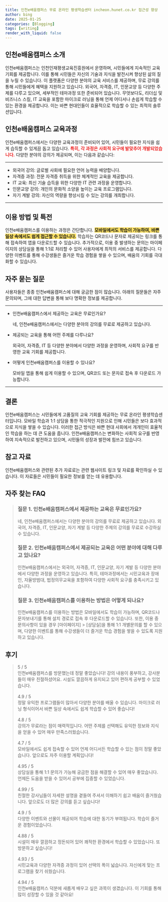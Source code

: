 ```yaml
---
title: 인천e배움캠퍼스 무료 온라인 평생학습센터 incheon.hunet.co.kr 접근성 향상
author: bing
date: 2025-01-25
categories: [Blogging]
tags: [writing]
render_with_liquid: false
---
```



<h2 id='인천e배움캠퍼스_소개'>인천e배움캠퍼스 소개</h2>

<p>인천e배움캠퍼스는 인천인재평생교육진흥원에서 운영하며, 시민들에게 지속적인 교육 기회를 제공합니다. 이를 통해 시민들은 자신의 기술과 지식을 발전시켜 향상된 삶의 질을 누릴 수 있습니다. 이 플랫폼은 다양한 분야의 교육 서비스를 제공하며, 무료 강의를 통해 시민들에게 혜택을 지원하고 있습니다. 외국어, 자격증, IT, 인문교양 등 다양한 주제를 다루고 있으며, 세부적인 테마과정 또한 준비되어 있습니다. 무엇보다도, 리더십 및 비즈니스 스킬, IT 교육을 포함한 마이크로 러닝을 통해 언제 어디서나 손쉽게 학습할 수 있는 환경을 제공합니다. 이는 바쁜 현대인들이 효율적으로 학습할 수 있는 최적의 솔루션입니다.</p>

<h2 id='인천e배움캠퍼스_교육과정'>인천e배움캠퍼스 교육과정</h2>

<p>인천e배움캠퍼스에서는 다양한 교육과정이 준비되어 있어, 시민들이 필요한 지식을 쉽게 습득할 수 있게끔 돕고 있습니다. <b><span style="color: #ee2323;">특히, 각 과정은 사회적 요구에 발맞추어 개발되었습니다.</span></b> 다양한 분야의 강의가 제공되며, 이는 다음과 같습니다:</p>

<hr />

<ul>
    <li>외국어 강의: 글로벌 사회에 필요한 언어 능력을 배양합니다.</li>
    <li>자격증 과정: 전문 자격증 취득을 위한 체계적인 교육을 제공합니다.</li>
    <li>IT 교육: 최신 기술 습득을 위한 다양한 IT 관련 과정을 운영합니다.</li>
    <li>인문교양 강의: 개인의 문화적 소양을 높이는 교육 프로그램입니다.</li>
    <li>자기 계발 강의: 자신의 역량을 향상시킬 수 있는 강의를 개최합니다.</li>
</ul>

<hr />

<h2 id='이용_방법_및_특전'>이용 방법 및 특전</h2>

<p>인천e배움캠퍼스를 이용하는 과정은 간단합니다. <b><span style="background-color: #ffe066;">모바일에서도 학습이 가능하여, 바쁜 일상 속에서도 쉽게 접근할 수 있습니다.</span></b> 학습자는 QR코드나 문자로 제공되는 링크를 통해 접속하여 앱을 다운로드할 수 있습니다. 추가적으로, 이용 중 발생하는 문의는 마이페이지의 상담실을 통해 1:1로 처리할 수 있어 사용자에게 최적의 서비스를 제공합니다. 다양한 이벤트를 통해 수강생들은 즐거운 학습 경험을 쌓을 수 있으며, 배움의 기회를 극대화할 수 있습니다.</p>

<h2 id='자주_묻는_질문'>자주 묻는 질문</h2>

<p>사용자들은 종종 인천e배움캠퍼스에 대해 궁금한 점이 많습니다. 아래의 질문들은 자주 문의되며, 그에 대한 답변을 통해 보다 명확한 정보를 제공합니다.</p>

<hr />

<ul>
    <li>인천e배움캠퍼스에서 제공하는 교육은 무료인가요?
        <p>네, 인천e배움캠퍼스에서는 다양한 분야의 강의를 무료로 제공하고 있습니다.</p>
    </li>
    <li>제공되는 교육을 통해 어떤 주제를 다루나요?
        <p>외국어, 자격증, IT 등 다양한 분야에서 다양한 과정을 운영하며, 사회적 요구를 반영한 교육 기회를 제공합니다.</p>
    </li>
    <li>어떻게 인천e배움캠퍼스를 이용할 수 있나요?
        <p>모바일 앱을 통해 쉽게 이용할 수 있으며, QR코드 또는 문자로 접속 후 다운로드 가능합니다.</p>
    </li>
</ul>

<hr />

<h2 id='결론'>결론</h2>

<p>인천e배움캠퍼스는 시민들에게 고품질의 교육 기회를 제공하는 무료 온라인 평생학습센터입니다. 모바일 학습과 1:1 상담을 통한 적극적인 지원으로 인해 시민들은 보다 효과적으로 지식을 쌓을 수 있습니다. 이러한 접근 방식은 바쁜 현대 사회에서 개개인이 효율적인 학습을 하는 데 큰 도움을 줍니다. 인천e배움캠퍼스는 변화하는 사회적 요구를 반영하여 지속적으로 발전하고 있으며, 시민들의 성장과 발전에 힘쓰고 있습니다. </p>

<h2 id='참고_자료'>참고 자료</h2>

<p>인천e배움캠퍼스와 관련된 추가 자료로는 관련 웹사이트 링크 및 자료를 확인하실 수 있습니다. 이 자료들은 시민들이 필요한 정보를 얻는 데 유용합니다.</p>


<h2 id='자주_찾는_FAQ'>자주 찾는 FAQ</h2>
<div itemscope="" itemtype="https://schema.org/FAQPage"> 
<blockquote> 
<div itemscope="" itemprop="mainEntity" itemtype="https://schema.org/Question"> 
<h3 itemprop="name">질문 1. 인천e배움캠퍼스에서 제공하는 교육은 무료인가요?</h3> 
<div itemscope="" itemprop="acceptedAnswer" itemtype="https://schema.org/Answer"> 
<span itemprop="text"> 
<p>네, 인천e배움캠퍼스에서는 다양한 분야의 강의를 무료로 제공하고 있습니다. 외국어, 자격증, IT, 인문교양, 자기 계발 등 다양한 주제의 강의를 무료로 수강하실 수 있습니다.</p> 
</span> 
</div> 
</div> 
<div itemscope="" itemprop="mainEntity" itemtype="https://schema.org/Question"> 
<h3 itemprop="name">질문 2. 인천e배움캠퍼스에서 제공되는 교육은 어떤 분야에 대해 다루고 있나요?</h3> 
<div itemscope="" itemprop="acceptedAnswer" itemtype="https://schema.org/Answer"> 
<span itemprop="text"> 
<p>인천e배움캠퍼스에서는 외국어, 자격증, IT, 인문교양, 자기 계발 등 다양한 분야에서 다양한 과정을 운영하고 있습니다. 특히, 테마과정에서는 시민교육과 장애인, 자율방범대, 법정의무교육을 포함하여 다양한 사회적 요구를 충족시키고 있습니다.</p> 
</span> 
</div> 
</div> 
<div itemscope="" itemprop="mainEntity" itemtype="https://schema.org/Question"> 
<h3 itemprop="name">질문 3. 인천e배움캠퍼스를 이용하는 방법은 어떻게 되나요?</h3> 
<div itemscope="" itemprop="acceptedAnswer" itemtype="https://schema.org/Answer"> 
<span itemprop="text"> 
<p>인천e배움캠퍼스를 이용하는 방법은 모바일에서도 학습이 가능하며, QR코드나 문자보내기를 통해 설치 경로로 접속 후 다운로드할 수 있습니다. 또한, 이용 중 문의사항이 있을 경우 [마이페이지] > [상담실]을 통해 1:1 개별문의를 할 수 있으며, 다양한 이벤트를 통해 수강생들이 더 즐거운 학습 경험을 쌓을 수 있도록 지원하고 있습니다.</p> 
</span> 
</div> 
</div> 
</blockquote> 
</div>
<h2 id='후기'>후기</h2>
<div itemscope itemtype="https://schema.org/Product">
  <blockquote>
  <div itemprop="review" itemscope itemtype="https://schema.org/Review">
      <div itemprop="reviewRating" itemscope itemtype="https://schema.org/Rating"> <span itemprop="ratingValue">5</span> / <span itemprop="bestRating">5</span> </div>
      <span itemprop="reviewBody">인천e배움캠퍼스를 방문했는데 정말 좋았습니다! 강의 내용이 풍부하고, 강사분들이 매우 친절하셨어요. 시설도 깔끔하게 유지되고 있어 편하게 공부할 수 있었습니다.</span>
  </div>
  <br>
  <div itemprop="review" itemscope itemtype="https://schema.org/Review">
      <div itemprop="reviewRating" itemscope itemtype="https://schema.org/Rating"> <span itemprop="ratingValue">4.9</span> / <span itemprop="bestRating">5</span> </div>
      <span itemprop="reviewBody">정말 유익한 프로그램들이 많아서 다양한 분야를 배울 수 있습니다. 마이크로 러닝 형식이어서 바쁜 일상 속에서도 쉽게 학습할 수 있어 좋습니다!</span>
  </div>
  <br>
  <div itemprop="review" itemscope itemtype="https://schema.org/Review">
      <div itemprop="reviewRating" itemscope itemtype="https://schema.org/Rating"> <span itemprop="ratingValue">4.8</span> / <span itemprop="bestRating">5</span> </div>
      <span itemprop="reviewBody">강의가 무료라는 점이 매력적입니다. 어떤 주제를 선택해도 유익한 정보와 지식을 얻을 수 있어 매우 만족스러웠습니다.</span>
  </div>
  <br>
  <div itemprop="review" itemscope itemtype="https://schema.org/Review">
      <div itemprop="reviewRating" itemscope itemtype="https://schema.org/Rating"> <span itemprop="ratingValue">4.7</span> / <span itemprop="bestRating">5</span> </div>
      <span itemprop="reviewBody">모바일에서도 쉽게 접속할 수 있어 언제 어디서든 학습할 수 있는 점이 정말 좋았습니다. 앞으로도 자주 이용할 계획입니다!</span>
  </div>
  <br>
  <div itemprop="review" itemscope itemtype="https://schema.org/Review">
      <div itemprop="reviewRating" itemscope itemtype="https://schema.org/Rating"> <span itemprop="ratingValue">4.95</span> / <span itemprop="bestRating">5</span> </div>
      <span itemprop="reviewBody">상담실을 통해 1:1 문의가 가능해 궁금한 점을 해결할 수 있어 매우 좋았습니다. 언제든 도움을 받을 수 있어서 공부에 집중할 수 있었습니다.</span>
  </div>
  <br>
  <div itemprop="review" itemscope itemtype="https://schema.org/Review">
      <div itemprop="reviewRating" itemscope itemtype="https://schema.org/Rating"> <span itemprop="ratingValue">4.99</span> / <span itemprop="bestRating">5</span> </div>
      <span itemprop="reviewBody">친절한 강사님들이 자세한 설명을 곁들여 주셔서 이해하기 쉽고 배움이 즐거웠습니다. 앞으로도 더 많은 강의를 듣고 싶습니다!</span>
  </div>
  <br>
  <div itemprop="review" itemscope itemtype="https://schema.org/Review">
      <div itemprop="reviewRating" itemscope itemtype="https://schema.org/Rating"> <span itemprop="ratingValue">4.9</span> / <span itemprop="bestRating">5</span> </div>
      <span itemprop="reviewBody">다양한 이벤트와 선물이 제공되어 학습에 대한 동기가 부여됩니다. 학습이 즐거운 경험이었습니다.</span>
  </div>
  <br>
  <div itemprop="review" itemscope itemtype="https://schema.org/Review">
      <div itemprop="reviewRating" itemscope itemtype="https://schema.org/Rating"> <span itemprop="ratingValue">4.88</span> / <span itemprop="bestRating">5</span> </div>
      <span itemprop="reviewBody">시설이 매우 깔끔하고 정돈되어 있어 쾌적한 환경에서 학습할 수 있었습니다. 또 방문하고 싶습니다!</span>
  </div>
  <br>
  <div itemprop="review" itemscope itemtype="https://schema.org/Review">
      <div itemprop="reviewRating" itemscope itemtype="https://schema.org/Rating"> <span itemprop="ratingValue">4.93</span> / <span itemprop="bestRating">5</span> </div>
      <span itemprop="reviewBody">시민교육과 다양한 자격증 과정이 있어 선택의 폭이 넓습니다. 자신에게 맞는 프로그램을 찾기 쉬웠습니다.</span>
  </div>
  <br>
  <div itemprop="review" itemscope itemtype="https://schema.org/Review">
      <div itemprop="reviewRating" itemscope itemtype="https://schema.org/Rating"> <span itemprop="ratingValue">4.94</span> / <span itemprop="bestRating">5</span> </div>
      <span itemprop="reviewBody">인천e배움캠퍼스 덕분에 새롭게 배우고 싶은 과목이 생겼습니다. 이 기회를 통해 많이 성장할 수 있을 것 같아요!</span>
  </div>
  </blockquote>
</div>
